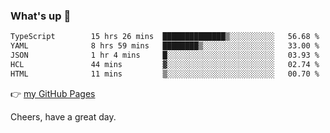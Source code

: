 ### What's up 👋

<!--START_SECTION:waka-->

```txt
TypeScript        15 hrs 26 mins  ██████████████▒░░░░░░░░░░   56.68 %
YAML              8 hrs 59 mins   ████████▒░░░░░░░░░░░░░░░░   33.00 %
JSON              1 hr 4 mins     █░░░░░░░░░░░░░░░░░░░░░░░░   03.93 %
HCL               44 mins         ▓░░░░░░░░░░░░░░░░░░░░░░░░   02.74 %
HTML              11 mins         ▒░░░░░░░░░░░░░░░░░░░░░░░░   00.70 %
```

<!--END_SECTION:waka-->

👉 [my GitHub Pages](https://ykzhukian.github.io)

Cheers, have a great day.

